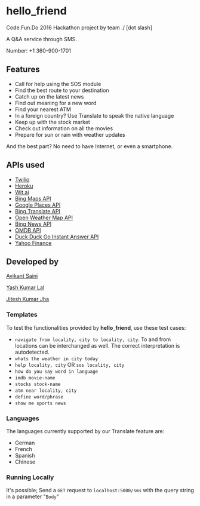 # hello_friend

Code.Fun.Do 2016 Hackathon project by team ./ [dot slash]

A Q&A service through SMS.

Number: +1 360-900-1701

## Features
* Call for help using the SOS module
* Find the best route to your destination
* Catch up on the latest news
* Find out meaning for a new word
* Find your nearest ATM
* In a foreign country? Use Translate to speak the native language
* Keep up with the stock market
* Check out information on all the movies
* Prepare for sun or rain with weather updates

And the best part? No need to have Internet, or even a smartphone.


## APIs used
* [Twilio](https://www.twilio.com)
* [Heroku](https://www.heroku.com)
* [Wit.ai](https://wit.ai)
* [Bing Maps API](https://www.microsoft.com/maps/choose-your-bing-maps-API.aspx)
* [Google Places API](https://developers.google.com/places/)
* [Bing Translate API](https://www.microsoft.com/en-us/translator/translatorapi.aspx)
* [Open Weather Map API](https://openweathermap.org/api)
* [Bing News API](http://www.bing.com/developers/s/APIBasics.html)
* [OMDB API](https://www.omdbapi.com)
* [Duck Duck Go Instant Answer API](https://duckduckgo.com/api)
* [Yahoo Finance](https://pypi.python.org/pypi/yahoo-finance/1.1.4)


## Developed by

[Avikant Saini](https://github.com/avikantz)

[Yash Kumar Lal](https://github.com/ykl7)

[Jitesh Kumar Jha](https://github.com/jiteshjha)


### Templates

To test the functionalities provided by **hello_friend**, use these test cases:
* ```navigate from locality, city to locality, city```. To and from locations can be interchanged as well. The correct interpretation is autodetected.
* ```whats the weather in city today```
* ```help locality, city``` OR ```sos locality, city```
* ```how do you say word in language```
* ```imdb movie-name```
* ```stocks stock-name```
* ```atm near locality, city```
* ```define word/phrase```
* ```show me sports news```

### Languages

The languages currently supported by our Translate feature are:

* German
* French
* Spanish
* Chinese

### Running Locally

It's possible; Send a `GET` request to `localhost:5000/sms` with the query string in a parameter "`Body`"